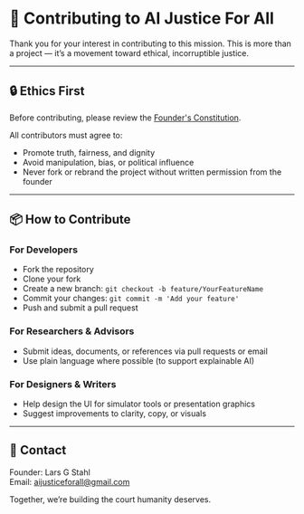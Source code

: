 # 🤝 Contributing to AI Justice For All

Thank you for your interest in contributing to this mission. This is more than a project — it’s a movement toward ethical, incorruptible justice.

---

## 🔒 Ethics First

Before contributing, please review the [Founder's Constitution](https://github.com/aijusticeforall/ai-justice-for-all/blob/main/README.md#-ai-justice-for-all--founders-constitution).

All contributors must agree to:
- Promote truth, fairness, and dignity
- Avoid manipulation, bias, or political influence
- Never fork or rebrand the project without written permission from the founder

---

## 📦 How to Contribute

### For Developers
- Fork the repository
- Clone your fork
- Create a new branch: `git checkout -b feature/YourFeatureName`
- Commit your changes: `git commit -m 'Add your feature'`
- Push and submit a pull request

### For Researchers & Advisors
- Submit ideas, documents, or references via pull requests or email  
- Use plain language where possible (to support explainable AI)

### For Designers & Writers
- Help design the UI for simulator tools or presentation graphics  
- Suggest improvements to clarity, copy, or visuals

---

## 📧 Contact
Founder: Lars G Stahl  
Email: [aijusticeforall@gmail.com](mailto:aijusticeforall@gmail.com)

Together, we’re building the court humanity deserves.
